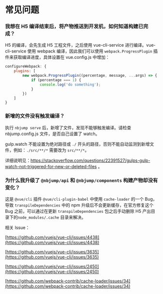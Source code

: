 # 常见问题

### 我想在 H5 编译结束后，将产物推送到开发机，如何知道构建已完成？

H5 的编译，会先生成 H5 工程文件，之后使用 vue-cli-service 进行编译。vue-cli-service 使用 webpack 编译，因此我们可以使用 `webpack.ProgressPlugin` 插件来获取编译进度，具体设置在 vue.config.js 中增加：

```js
configureWebpack: {
    plugins: [
        new webpack.ProgressPlugin((percentage, message, ...args) => {
            if (percentage === 1) {
                console.log('do something');
            }
        })
    ]
}
```

### 新增的文件没有触发编译？

执行 `nbjump serve` 后，新增了文件，发现不能够触发编译。请检查 nbjump.config.js 文件，是否自己设置了 watch。

gulp.watch 不能设置为绝对路径或 `./` 开头的路径，否则不能自动监测到新增文件，例如：`./src/**/*` 需要改为 `src/**/*`。

详细说明见：https://stackoverflow.com/questions/22391527/gulps-gulp-watch-not-triggered-for-new-or-deleted-files 。

### 为什么我升级了 `@nbjump/api` 和 `@nbjump/components` 构建产物却没有变化？

这是 `@vue/cli` 插件 `@vue/cli-plugin-babel` 中使用 `cache-loader` 的一个 Bug，导致 `transpileDependencies` 中的 npm 升级后不会更新缓存，在官方修复这个 Bug 之前，可以通过在更新 `transpileDependencies` 包之后手动删除 H5 产出目录下的`node_modules/.cache` 目录来解决。

相关 Issue：

[https://github.com/vuejs/vue-cli/issues/4438](https://github.com/vuejs/vue-cli/issues/4438)

[https://github.com/vuejs/vue-cli/issues/3635](https://github.com/vuejs/vue-cli/issues/3635)

[https://github.com/vuejs/vue-cli/issues/2450](https://github.com/vuejs/vue-cli/issues/2450)

[https://github.com/webpack-contrib/cache-loader/issues/34](https://github.com/webpack-contrib/cache-loader/issues/34)